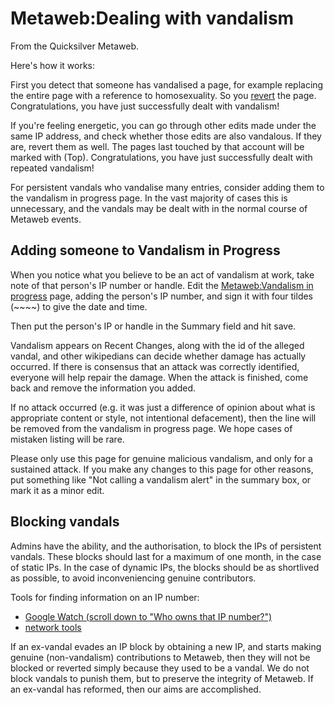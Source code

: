 
# Metaweb:Dealing with vandalism

From the Quicksilver Metaweb.

Here's how it works:

First you detect that someone has vandalised a page, for example replacing the entire page with a reference to homosexuality. So you [revert](/revert) the page. Congratulations, you have just successfully dealt with vandalism!

If you're feeling energetic, you can go through other edits made under the same IP address, and check whether those edits are also vandalous. If they are, revert them as well. The pages last touched by that account will be marked with (Top). Congratulations, you have just successfully dealt with repeated vandalism!

For persistent vandals who vandalise many entries, consider adding them to the vandalism in progress page. In the vast majority of cases this is unnecessary, and the vandals may be dealt with in the normal course of Metaweb events.

## Adding someone to Vandalism in Progress



When you notice what you believe to be an act of vandalism at work, take note of that person's IP number or handle. Edit the [Metaweb:Vandalism in progress](/metaweb-vandalism-in-progress) page, adding the person's IP number, and sign it with four tildes (~~~~) to give the date and time.

Then put the person's IP or handle in the Summary field and hit save.

Vandalism appears on Recent Changes, along with the id of the alleged vandal, and other wikipedians can decide whether damage has actually occurred. If there is consensus that an attack was correctly identified, everyone will help repair the damage. When the attack is finished, come back and remove the information you added.

If no attack occurred (e.g. it was just a difference of opinion about what is appropriate content or style, not intentional defacement), then the line will be removed from the vandalism in progress page. We hope cases of mistaken listing will be rare.

Please only use this page for genuine malicious vandalism, and only for a sustained attack. If you make any changes to this page for other reasons, put something like "Not calling a vandalism alert" in the summary box, or mark it as a minor edit.

## Blocking vandals



Admins have the ability, and the authorisation, to block the IPs of persistent vandals. These blocks should last for a maximum of one month, in the case of static IPs. In the case of dynamic IPs, the blocks should be as shortlived as possible, to avoid inconveniencing genuine contributors.

Tools for finding information on an IP number: 
* [Google Watch (scroll down to "Who owns that IP number?")](/http-www-google-watch-org-cgi-bin-urldemo-htm)
* [network tools](/http-network-tools-com)


If an ex-vandal evades an IP block by obtaining a new IP, and starts making genuine (non-vandalism) contributions to Metaweb, then they will not be blocked or reverted simply because they used to be a vandal. We do not block vandals to punish them, but to preserve the integrity of Metaweb. If an ex-vandal has reformed, then our aims are accomplished.
